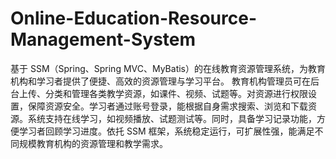# Online-Education-Resource-Management-System
基于 SSM（Spring、Spring MVC、MyBatis）的在线教育资源管理系统，为教育机构和学习者提供了便捷、高效的资源管理与学习平台。  教育机构管理员可在后台上传、分类和管理各类教学资源，如课件、视频、试题等。对资源进行权限设置，保障资源安全。学习者通过账号登录，能根据自身需求搜索、浏览和下载资源。系统支持在线学习，如视频播放、试题测试等。同时，具备学习记录功能，方便学习者回顾学习进度。依托 SSM 框架，系统稳定运行，可扩展性强，能满足不同规模教育机构的资源管理和教学需求。 
